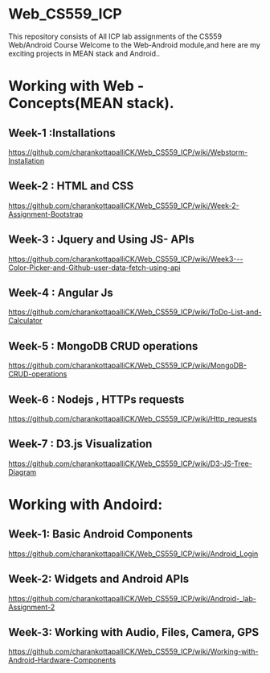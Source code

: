 # Web_CS559_ICP
This repository consists of All ICP lab assignments of the CS559 Web/Android Course
Welcome to the Web-Android module,and here are my exciting projects in MEAN stack and Android..

# Working with Web - Concepts(MEAN stack).

## Week-1 :Installations
https://github.com/charankottapalliCK/Web_CS559_ICP/wiki/Webstorm-Installation

## Week-2 : HTML and CSS
https://github.com/charankottapalliCK/Web_CS559_ICP/wiki/Week-2-Assignment-Bootstrap

## Week-3 : Jquery and Using JS- APIs
https://github.com/charankottapalliCK/Web_CS559_ICP/wiki/Week3---Color-Picker-and-Github-user-data-fetch-using-api

## Week-4 : Angular Js 
https://github.com/charankottapalliCK/Web_CS559_ICP/wiki/ToDo-List-and-Calculator

## Week-5 : MongoDB CRUD operations
https://github.com/charankottapalliCK/Web_CS559_ICP/wiki/MongoDB-CRUD-operations

## Week-6 : Nodejs , HTTPs requests
https://github.com/charankottapalliCK/Web_CS559_ICP/wiki/Http_requests

## Week-7 : D3.js Visualization
https://github.com/charankottapalliCK/Web_CS559_ICP/wiki/D3-JS-Tree-Diagram

# Working with Andoird:

## Week-1: Basic Android Components
https://github.com/charankottapalliCK/Web_CS559_ICP/wiki/Android_Login

## Week-2: Widgets and Android APIs
https://github.com/charankottapalliCK/Web_CS559_ICP/wiki/Android-_lab-Assignment-2

## Week-3: Working with Audio, Files, Camera, GPS
https://github.com/charankottapalliCK/Web_CS559_ICP/wiki/Working-with-Android-Hardware-Components
